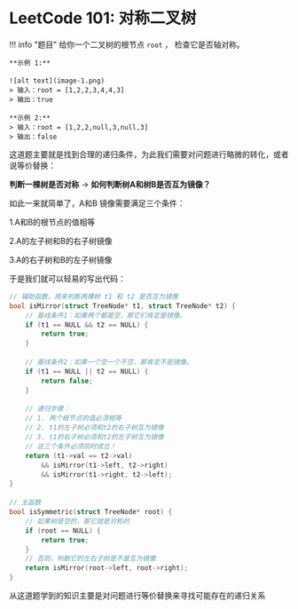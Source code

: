 # LeetCode 101: 对称二叉树


!!! info "题目"
    给你一个二叉树的根节点 `root` ， 检查它是否轴对称。

    **示例 1:**
    
    ![alt text](image-1.png)
    > 输入：root = [1,2,2,3,4,4,3]
    > 输出：true

    **示例 2:**
    > 输入：root = [1,2,2,null,3,null,3]
    > 输出：false

这道题主要就是找到合理的递归条件，为此我们需要对问题进行略微的转化，或者说等价替换：

**判断一棵树是否对称**  ->  **如何判断树A和树B是否互为镜像？**

如此一来就简单了，A和B 镜像需要满足三个条件：

1.A和B的根节点的值相等

2.A的左子树和B的右子树镜像

3.A的右子树和B的左子树镜像

于是我们就可以轻易的写出代码：
```c
// 辅助函数，用来判断两棵树 t1 和 t2 是否互为镜像
bool isMirror(struct TreeNode* t1, struct TreeNode* t2) {
    // 基线条件1：如果两个都是空，那它们肯定是镜像。
    if (t1 == NULL && t2 == NULL) {
        return true;
    }

    // 基线条件2：如果一个空一个不空，那肯定不是镜像。
    if (t1 == NULL || t2 == NULL) {
        return false;
    }

    // 递归步骤：
    // 1. 两个根节点的值必须相等
    // 2. t1的左子树必须和t2的右子树互为镜像
    // 3. t1的右子树必须和t2的左子树互为镜像
    // 这三个条件必须同时成立！
    return (t1->val == t2->val)
        && isMirror(t1->left, t2->right)
        && isMirror(t1->right, t2->left);
}

// 主函数
bool isSymmetric(struct TreeNode* root) {
    // 如果树是空的，那它就是对称的
    if (root == NULL) {
        return true;
    }
    // 否则，判断它的左右子树是不是互为镜像
    return isMirror(root->left, root->right);
}
```
从这道题学到的知识主要是对问题进行等价替换来寻找可能存在的递归关系
